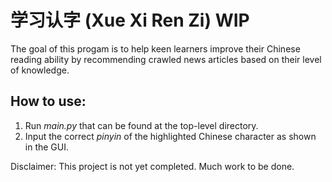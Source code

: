 # 学习认字 (Xue Xi Ren Zi) WIP
The goal of this progam is to help keen learners improve their Chinese reading ability by recommending crawled news articles based on their level of knowledge.

## How to use:
1. Run *main.py* that can be found at the top-level directory.
2. Input the correct *pinyin* of the highlighted Chinese character as shown in the GUI.

Disclaimer: This project is not yet completed. Much work to be done.
